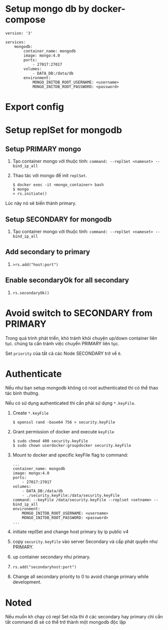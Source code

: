 # Setup mongo db by docker-compose

```
version: '3'

services:
    mongodb:
        container_name: mongodb
        image: mongo:4.0
        ports:
            - 27017:27017
        volumes:
            - DATA_DB:/data/db
        environment:
            MONGO_INITDB_ROOT_USERNAME: <username>
            MONGO_INITDB_ROOT_PASSWORD: <password>
```

# Export config

# Setup replSet for mongodb

## Setup PRIMARY mongo

1. Tạo container mongo với thuộc tính: `command: --replSet <nameset> --bind_ip_all`
2. Thao tác với mongo để init `replSet`.

   ```
   $ docker exec -it <mongo_container> bash
   $ mongo
   > rs.initiate()
   ```

Lúc này nó sẽ biến thành primary.

## Setup SECONDARY for mongodb

1. Tạo container mongo với thuộc tính: `command: --replSet <nameset> --bind_ip_all`

## Add secondary to primary

1. `>rs.add("host:port")`

## Enable secondaryOk for all secondary

1. `rs.secondaryOk()`

# Avoid switch to SECONDARY from PRIMARY

Trong quá trình phát triển, khó tránh khỏi chuyện up/down container liên tục. chúng ta cần tránh việc chuyển PRIMARY liên tục.

Set `priority` của tất cả các Node SECONDARY trở về `0`.

# Authenticate

Nếu như bạn setup mongodb không có root authenticated thì có thể thao tác bình thường.

Nếu có sử dụng authenticated thì cần phải sử dụng `*.keyFile`.

1. Create `*.keyFile`

   ```
   $ openssl rand -base64 756 > security.keyFile
   ```

2. Grant permission of docker and execute `keyFile`
   ```
   $ sudo chmod 400 security.keyFile
   $ sudo chown userdocker:groupdocker security.keyFile
   ```
3. Mount to docker and specific keyFile flag to command:
   ```
   ...
   container_name: mongodb
   image: mongo:4.0
   ports:
       - 27017:27017
   volumes:
       - DATA_DB:/data/db
       - ./security.keyFile:/data/security.keyFile
   command: --keyFile /data/security.keyFile --replset <setname> --bind_ip_all
   environment:
       MONGO_INITDB_ROOT_USERNAME: <username>
       MONGO_INITDB_ROOT_PASSWORD: <password>
   ...
   ```
4. initiate replSet and change host primary by ip public v4
5. copy `security.keyFile` vào server Secondary và cấp phát quyền như PRIMARY.
6. up container secondary như primary.
7. `rs.add("secondaryhost:port")`
8. Change all secondary priority to 0 to avoid change primary while development.

# Noted

Nếu muốn kh chạy có repl Set nữa thì ở các secondary hay primary chỉ cần tắt command đi sẽ có thể trở thành một mongodb độc lập
